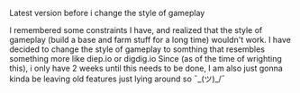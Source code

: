 Latest version before i change the style of gameplay

I remembered some constraints I have, and realized that the style of gameplay (build a base and farm stuff for a long time) wouldn't work. I have decided to change the style of gameplay to somthing that resembles something more like diep.io or digdig.io
Since (as of the time of wrighting this), i only have 2 weeks until this needs to be done, I am also just gonna kinda be leaving old features just lying around so  ¯\_(ツ)_/¯
